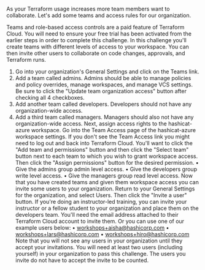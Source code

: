 As your Terraform usage increases more team members want to collaborate. Let's add some teams and access rules for our organization.


Teams and role-based access controls are a paid feature of Terraform Cloud. You will need to ensure your free trial has been activated from the earlier steps in order to complete this challenge.
In this challenge you'll create teams with different levels of access to your workspace. You can then invite other users to collaborate on code changes, approvals, and Terraform runs.
1.	Go into your organization's General Settings and click on the Teams link.
2.	Add a team called admins. Admins should be able to manage policies and policy overrides, manage workspaces, and manage VCS settings. Be sure to click the "Update team organization access" button after checking all 4 checkboxes.
3.	Add another team called developers. Developers should not have any organization-wide access.
4.	Add a third team called managers. Managers should also not have any organization-wide access.
Next, assign access rights to the hashicat-azure workspace. Go into the Team Access page of the hashicat-azure workspace settings. If you don't see the Team Access link you might need to log out and back into Terraform Cloud.
You'll want to click the "Add team and permissions" button and then click the "Select team" button next to each team to which you wish to grant workspace access. Then click the "Assign permissions" button for the desired permission.
•	Give the admins group admin level access.
•	Give the developers group write level access.
•	Give the managers group read level access.
Now that you have created teams and given them workspace access you can invite some users to your organization. Return to your General Settings for the organization, and select Users. Then click the "Invite a user" button.
If you're doing an instructor-led training, you can invite your instructor or a fellow student to your organization and place them on the developers team. You'll need the email address attached to their Terraform Cloud account to invite them.
Or you can use one of our example users below:
•	workshops+aisha@hashicorp.com
•	workshops+lars@hashicorp.com
•	workshops+hiro@hashicorp.com
Note that you will not see any users in your organization until they accept your invitations.
You will need at least two users (including yourself) in your organization to pass this challenge. The users you invite do not have to accept the invite to be counted.
